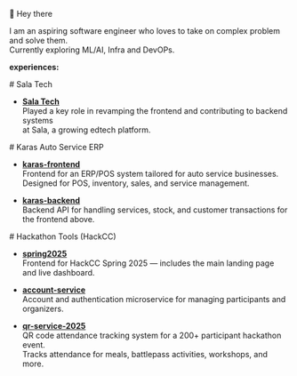 👋 Hey there

I am an aspiring software engineer who loves to take on complex problem and solve them.  
Currently exploring ML/AI, Infra and DevOPs.

**experiences:**  

\# Sala Tech
- **[Sala Tech](https://sala.co/)**  
  Played a key role in revamping the frontend and contributing to backend systems  
  at Sala, a growing edtech platform.

\# Karas Auto Service ERP
- **[karas-frontend](https://github.com/Indraneers/karas-frontend)**  
  Frontend for an ERP/POS system tailored for auto service businesses.  
  Designed for POS, inventory, sales, and service management.

- **[karas-backend](https://github.com/Indraneers/karas-backend)**  
  Backend API for handling services, stock, and customer transactions
  for the frontend above.

\# Hackathon Tools (HackCC)
- **[spring2025](https://github.com/HackCC-Official/spring2025)**  
  Frontend for HackCC Spring 2025 — includes the main landing page and live dashboard.

- **[account-service](https://github.com/HackCC-Official/account-service)**  
  Account and authentication microservice for managing participants and organizers.

- **[qr-service-2025](https://github.com/HackCC-Official/qr-service-2025)**  
  QR code attendance tracking system for a 200+ participant hackathon event.  
  Tracks attendance for meals, battlepass activities, workshops, and more.
